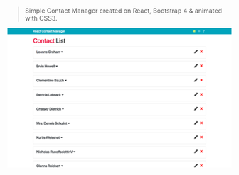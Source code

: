 #
> Simple Contact Manager created on React, Bootstrap 4 & animated with CSS3.

![alt text](https://raw.githubusercontent.com/cherenkor/react-contact-manager/master/preview.png)